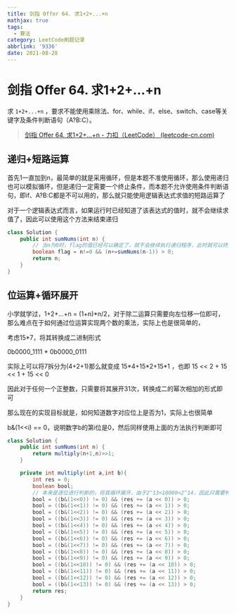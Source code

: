 ```yaml
---
title: 剑指 Offer 64. 求1+2+...+n
mathjax: true
tags:
  - 算法
category: LeetCode刷题记录
abbrlink: '9336'
date: 2021-08-28
---
```

# 剑指 Offer 64. 求1+2+...+n

求 `1+2+...+n` ，要求不能使用乘除法、for、while、if、else、switch、case等关键字及条件判断语句（A?B:C）。

> [剑指 Offer 64. 求1+2+…+n - 力扣（LeetCode） (leetcode-cn.com)](https://leetcode-cn.com/problems/qiu-12n-lcof/)

<!-- more -->

## 递归+短路运算

首先1一直加到n，最简单的就是采用循环，但是本题不准使用循环，那么使用递归也可以模拟循环，但是递归一定需要一个终止条件，而本题不允许使用条件判断语句，即if、A?B:C都是不可以用的，那么就只能使用逻辑表达式求值的短路运算了

对于一个逻辑表达式而言，如果运行时已经知道了该表达式的值时，就不会继续求值了，因此可以使用这个方法来结束递归

```java
class Solution {
    public int sumNums(int n) {
      	// 当n为0时，flag的值已经可以确定了，就不会继续执行递归程序，此时就可以终止递归计算，然后返回值
        boolean flag = n!=0 && (n+=sumNums(n-1)) > 0;
        return n;
    }
}
```

## 位运算+循环展开

小学就学过，1+2+...+n = (1+n)\*n/2，对于除二运算只需要向左位移一位即可，那么难点在于如何通过位运算实现两个数的乘法，实际上也是很简单的，

考虑15*7，将其转换成二进制形式

0b0000_1111 * 0b0000_0111

实际上可以将7拆分为(4+2+1)那么就变成 15\*4+15\*2+15*1 ，也即 15 << 2 + 15 << 1 + 15 << 0

因此对于任何一个正整数，只需要将其展开31次，转换成二的幂次相加的形式即可

那么现在的实现目标就是，如何知道数字对应位上是否为1，实际上也很简单

b&(1<<i) == 0，说明数字b的第i位是0，然后同样使用上面的方法执行判断即可

```java
class Solution {
    public int sumNums(int n) {
        return multiply(n+1,n)>>1;
    }

    private int multiply(int a,int b){
        int res = 0;
        boolean bool;
      	// 本来是逐位进行判断的，将其循环展开，由于2^13<10000<2^14，因此只需要判断到13号位即可
        bool = ((b&(1<<0)) != 0) && (res += (a << 0)) > 0;
        bool = ((b&(1<<1)) != 0) && (res += (a << 1)) > 0;
        bool = ((b&(1<<2)) != 0) && (res += (a << 2)) > 0;
        bool = ((b&(1<<3)) != 0) && (res += (a << 3)) > 0;
        bool = ((b&(1<<4)) != 0) && (res += (a << 4)) > 0;
        bool = ((b&(1<<5)) != 0) && (res += (a << 5)) > 0;
        bool = ((b&(1<<6)) != 0) && (res += (a << 6)) > 0;
        bool = ((b&(1<<7)) != 0) && (res += (a << 7)) > 0;
        bool = ((b&(1<<8)) != 0) && (res += (a << 8)) > 0;
        bool = ((b&(1<<9)) != 0) && (res += (a << 9)) > 0;
        bool = ((b&(1<<10)) != 0) && (res += (a << 10)) > 0;
        bool = ((b&(1<<11)) != 0) && (res += (a << 11)) > 0;
        bool = ((b&(1<<12)) != 0) && (res += (a << 12)) > 0;
        bool = ((b&(1<<13)) != 0) && (res += (a << 13)) > 0;
        return res;
    }
}
```



